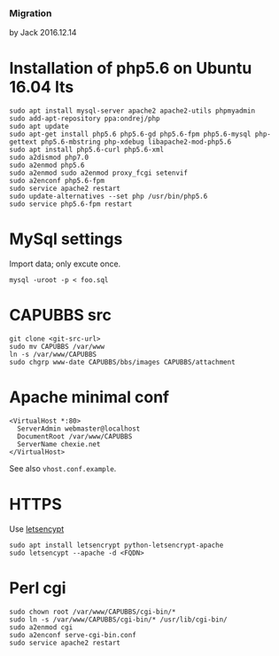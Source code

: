### Migration
by Jack
2016.12.14

# Installation of php5.6 on Ubuntu 16.04 lts
```
sudo apt install mysql-server apache2 apache2-utils phpmyadmin
sudo add-apt-repository ppa:ondrej/php
sudo apt update
sudo apt-get install php5.6 php5.6-gd php5.6-fpm php5.6-mysql php-gettext php5.6-mbstring php-xdebug libapache2-mod-php5.6
sudo apt install php5.6-curl php5.6-xml
sudo a2dismod php7.0
sudo a2enmod php5.6
sudo a2enmod sudo a2enmod proxy_fcgi setenvif
sudo a2enconf php5.6-fpm
sudo service apache2 restart
sudo update-alternatives --set php /usr/bin/php5.6
sudo service php5.6-fpm restart
```

# MySql settings
Import data; only excute once.
```
mysql -uroot -p < foo.sql
```

# CAPUBBS src
```
git clone <git-src-url>
sudo mv CAPUBBS /var/www
ln -s /var/www/CAPUBBS
sudo chgrp www-date CAPUBBS/bbs/images CAPUBBS/attachment
```

# Apache minimal conf
```
<VirtualHost *:80> 
  ServerAdmin webmaster@localhost 
  DocumentRoot /var/www/CAPUBBS 
  ServerName chexie.net 
</VirtualHost> 
```
See also `vhost.conf.example`.

# HTTPS
Use [letsencypt](https://certbot.eff.org/#ubuntuxenial-apache)
```
sudo apt install letsencrypt python-letsencrypt-apache
sudo letsencypt --apache -d <FQDN>
```

# Perl cgi
```
sudo chown root /var/www/CAPUBBS/cgi-bin/*
sudo ln -s /var/www/CAPUBBS/cgi-bin/* /usr/lib/cgi-bin/
sudo a2enmod cgi
sudo a2enconf serve-cgi-bin.conf
sudo service apache2 restart
```
